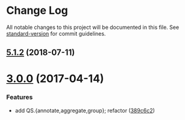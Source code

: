 # Change Log

All notable changes to this project will be documented in this file. See [standard-version](https://github.com/conventional-changelog/standard-version) for commit guidelines.

<a name="5.1.2"></a>
## [5.1.2](https://github.com/chrisdickinson/ormnomnom/compare/v5.1.1...v5.1.2) (2018-07-11)



<a name="3.0.0"></a>
# [3.0.0](https://github.com/chrisdickinson/ormnomnom/compare/v2.7.1...v3.0.0) (2017-04-14)


### Features

* add QS.{annotate,aggregate,group}; refactor ([389c6c2](https://github.com/chrisdickinson/ormnomnom/commit/389c6c2))
